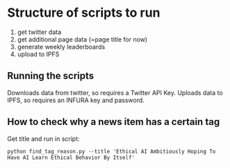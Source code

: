 # Structure of scripts to run
1. get twitter data
2. get additional page data (=page title for now)
3. generate weekly leaderboards
4. upload to IPFS


## Running the scripts
Downloads data from twitter, so requires a Twitter API Key.
Uploads data to IPFS, so requires an INFURA key and password.


## How to check why a news item has a certain tag
Get title and run in script:

```
python find_tag_reason.py --title 'Ethical AI Ambitiously Hoping To Have AI Learn Ethical Behavior By Itself'
```
